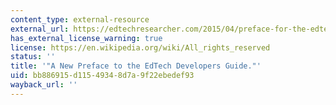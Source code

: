 ```yaml
---
content_type: external-resource
external_url: https://edtechresearcher.com/2015/04/preface-for-the-edtech-developers-guide/
has_external_license_warning: true
license: https://en.wikipedia.org/wiki/All_rights_reserved
status: ''
title: '"A New Preface to the EdTech Developers Guide."'
uid: bb886915-d115-4934-8d7a-9f22ebedef93
wayback_url: ''
---
```


